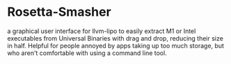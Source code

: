 # Rosetta-Smasher
a graphical user interface for llvm-lipo to easily extract M1 or Intel executables from Universal Binaries with drag and drop, reducing their size in half. Helpful for people annoyed by apps taking up too much storage, but who aren't comfortable with using a command line tool.
